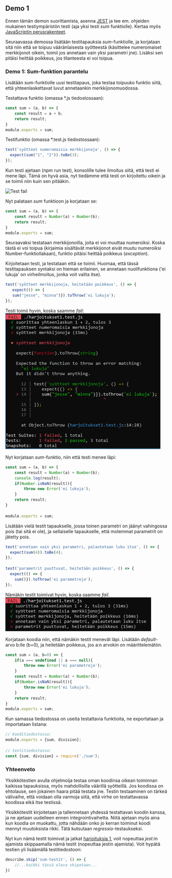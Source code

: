 ## Demo 1

Ennen tämän demon suorittamista, asenna [JEST](jest.html) ja tee em. ohjeiden mukainen testiympäristön testi (aja yksi testi *sum* funktiolle). Kertaa myös [JavaScriptin perusrakenteet](../js/alkeita.html).

Seuraavassa demossa lisätään testitapauksia *sum*-funktiolle, ja korjataan sitä niin että se toipuu vääränlaisesta syötteestä (käsittelee numeromaiset merkkijonot oikein, toimii jos annetaan vain yksi parametri jne). Lisäksi sen pitäisi heittää poikkeus, jos tilanteesta ei voi toipua.

### Demo 1: Sum-funktion parantelu

Lisätään sum-funktiolle uusi testitapaus, joka testaa toipuuko funktio siitä, että yhteenlaskettavat luvut annetaankin merkkijonomuodossa.

Testattava funktio (omassa *.js tiedostossaan):

```js
const sum = (a, b) => {
    const result = a + b;
    return result;
}
module.exports = sum;
```

Testifunktio (omassa *.test.js tiedostossaan):

```js
test('syötteet numeromaisia merkkijonoja', () => {
  expect(sum("1", "2")).toBe(3);
});
```

Kun testi ajetaan (npm run test), konsolille tulee ilmoitus siitä, että testi ei mene läpi. Tämä on hyvä asia, nyt tiedämme että testi on kirjoitettu oikein ja se toimii niin kuin sen pitääkin.

![Test fail](./img/jest_fail1.PNG)

Nyt palataan *sum* funktioon ja korjataan se:

```js
const sum = (a, b) => {
    const result = Number(a) + Number(b);
    return result;
}
module.exports = sum;
```

Seuraavaksi testataan merkkijonoilla, joita ei voi muuttaa numeroiksi. Koska tästä ei voi toipua (kirjaimia sisältävät merkkijonot eivät muutu numeroiksi Number-funktiollakaan), funktio pitäisi heittää poikkeus (*exception*).

Kirjoitetaan testi, ja testataan että se toimii. Huomaa, että tässä testitapauksen syntaksi on hieman erilainen, se annetaan nuolifunktiona ('ei lukuja' on virheilmoitus, jonka voit valita itse).

```js
test('syötteet merkkijonoja, heitetään poikkeus', () => {
   expect(() => {
   sum("jesse", "minna")}).toThrow('ei lukuja');
});

```

Testi toimii hyvin, koska saamme *fail*:
![No throw](./img/no_throw.PNG)

Nyt korjataan *sum*-funktio, niin että testi menee läpi:

```js
const sum = (a, b) => {
    const result = Number(a) + Number(b);
    console.log(result);
    if(Number.isNaN(result)){
        throw new Error('ei lukuja');
    }
    return result;
}

module.exports = sum;
```

Lisätään vielä testit tapaukselle, jossa toinen parametri on jäänyt vahingossa pois (tai sitä ei ole), ja sellaiselle tapaukselle, että molemmat parametrit on jätetty pois.

```js
test('annetaan vain yksi parametri, palautetaan luku itse', () => {
  expect(sum(4)).toBe(4);
});

test('parametrit puuttuvat, heitetään poikkeus', () => { 
  expect(() => {
    sum()}).toThrow('ei parametreja');
});
```

Nämäkin testit toimivat hyvin, koska saamme *fail*.
![Fail 2](./img/jest_fail_2.PNG)

Korjataan koodia niin, että nämäkin testit menevät läpi. Lisätään *default*-arvo b:lle (b=0), ja heitetään poikkeus, jos a:n arvokin on määrittelemätön.

```js
const sum = (a, b=0) => {
    if(a === undefined || a === null){
        throw new Error('ei parametreja');
    }
    const result = Number(a) + Number(b);
    if(Number.isNaN(result)){
        throw new Error('ei lukuja');
    }
    return result;
}
module.exports = sum;
```

Kun samassa tiedostossa on useita testattavia funktioita, ne exportataan ja importataan listana:

```js
// kooditiedostossa:
module.exports = {sum, division};

// testitiedostossa:
const {sum, division} = require('./sum'); ​
```

### Yhteenveto

Yksikkötestien avulla ohjelmoija testaa oman koodinsa oikean toiminnan kaikissa tapauksissa, myös mahdollisilla väärillä syötteillä. Jos koodissa on ehtolause, sen jokainen haara pitää testata jne. Testin testaaminen on tärkeä välivaihe, että voidaan olla varmoja siitä, että virhe on testattavassa koodissa eikä itse testissä.

Yksikkötestit kirjoitetaan ja tallennetaan yhdessä testattavan koodin kanssa, ja ne ajetaan uudelleen ennen integrointivaihetta. Niitä ajetaan myös aina kun koodia on muokattu, jotta nähdään onko jo kerran toiminut koodi mennyt muutoksista rikki. Tätä kutsutaan *regressio*-testaukseksi.

Nyt kun nämä testit toimivat ja jatkat [harjoituksia 1](harjoitus1.html), voit nopeuttaa *jest*:in ajamista skippaamalla nämä testit (nopeuttaa jestin ajamista). Voit hypätä testien yli lisäämällä testitiedostoon:

```js
describe.skip('sum-testit', () => {
    //...kaikki tässä oleva skipataan...
})
```